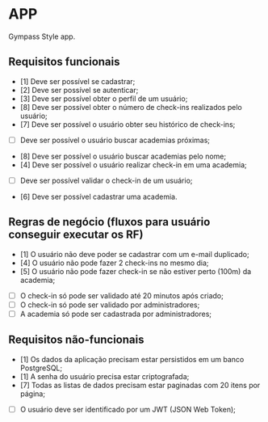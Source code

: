 # APP

Gympass Style app.

## Requisitos funcionais

- [1] Deve ser possível se cadastrar;
- [2] Deve ser possível se autenticar;
- [3] Deve ser possível obter o perfil de um usuário;
- [8] Deve ser possível obter o número de check-ins realizados pelo usuário;
- [7] Deve ser possível o usuário obter seu histórico de check-ins;
- [ ] Deve ser possível o usuário buscar academias próximas;
- [8] Deve ser possível o usuário buscar academias pelo nome;
- [4] Deve ser possível o usuário realizar check-in em uma academia;
- [ ] Deve ser possível validar o check-in de um usuário;
- [6] Deve ser possível cadastrar uma academia.

## Regras de negócio (fluxos para usuário conseguir executar os RF)

- [1] O usuário não deve poder se  cadastrar com um e-mail duplicado;
- [4] O usuário não pode fazer 2 check-ins no mesmo dia;
- [5] O usuário não pode fazer check-in se não estiver perto (100m) da academia;
- [ ] O check-in só pode ser validado até 20 minutos após criado;
- [ ] O check-in só pode ser validado por administradores;
- [ ] A academia só pode ser cadastrada por administradores;

## Requisitos não-funcionais

- [1] Os dados da aplicação precisam estar persistidos em um banco PostgreSQL;
- [1] A senha do usuário precisa estar criptografada;
- [7] Todas as listas de dados precisam estar paginadas com 20 itens por página;
- [ ] O usuário deve ser identificado por um JWT (JSON Web Token);